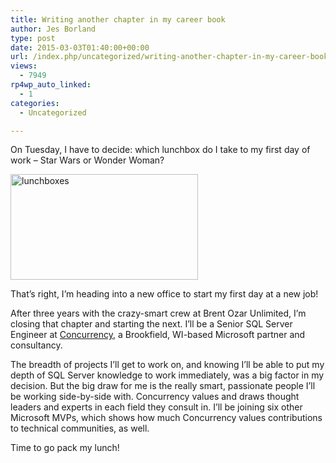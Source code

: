 ```yaml
---
title: Writing another chapter in my career book
author: Jes Borland
type: post
date: 2015-03-03T01:40:00+00:00
url: /index.php/uncategorized/writing-another-chapter-in-my-career-book/
views:
  - 7949
rp4wp_auto_linked:
  - 1
categories:
  - Uncategorized

---
```

On Tuesday, I have to decide: which lunchbox do I take to my first day of work &#8211; Star Wars or Wonder Woman?

[<img class="aligncenter size-medium wp-image-3280" src="/wp-content/uploads/2015/03/lunchboxes-300x169.jpg" alt="lunchboxes" width="300" height="169" srcset="/wp-content/uploads/2015/03/lunchboxes-300x169.jpg 300w, /wp-content/uploads/2015/03/lunchboxes-1024x579.jpg 1024w" sizes="(max-width: 300px) 100vw, 300px" />][1]

That&#8217;s right, I&#8217;m heading into a new office to start my first day at a new job!

After three years with the crazy-smart crew at Brent Ozar Unlimited, I&#8217;m closing that chapter and starting the next. I&#8217;ll be a Senior SQL Server Engineer at <a href="http://www.concurrency.com/" target="_blank">Concurrency</a>, a Brookfield, WI-based Microsoft partner and consultancy.

The breadth of projects I&#8217;ll get to work on, and knowing I&#8217;ll be able to put my depth of SQL Server knowledge to work immediately, was a big factor in my decision. But the big draw for me is the really smart, passionate people I&#8217;ll be working side-by-side with. Concurrency values and draws thought leaders and experts in each field they consult in. I&#8217;ll be joining six other Microsoft MVPs, which shows how much Concurrency values contributions to technical communities, as well.

Time to go pack my lunch!

 [1]: /wp-content/uploads/2015/03/lunchboxes.jpg